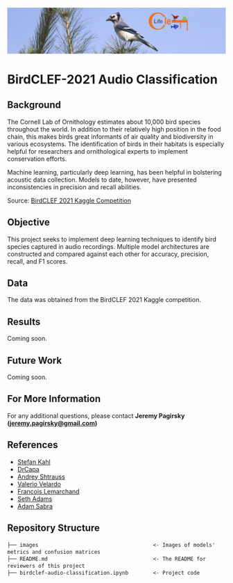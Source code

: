 ![birb](images/header.png)

# BirdCLEF-2021 Audio Classification

## Background

The Cornell Lab of Ornithology estimates about 10,000 bird species throughout the world. In addition to their relatively high position in the food chain, this makes birds great informants of air quality and biodiversity in various ecosystems. The identification of birds in their habitats is especially helpful for researchers and ornithological experts to implement conservation efforts.

Machine learning, particularly deep learning, has been helpful in bolstering acoustic data collection. Models to date, however, have presented inconsistencies in precision and recall abilities.

Source: [BirdCLEF 2021 Kaggle Competition](https://www.kaggle.com/c/birdclef-2021)

## Objective

This project seeks to implement deep learning techniques to identify bird species captured in audio recordings. Multiple model architectures are constructed and compared against each other for accuracy, precision, recall, and F1 scores.

## Data

The data was obtained from the BirdCLEF 2021 Kaggle competition.

## Results

Coming soon.

## Future Work

Coming soon.

## For More Information

For any additional questions, please contact **Jeremy Pagirsky (jeremy.pagirsky@gmail.com)**

## References

- [Stefan Kahl](https://www.kaggle.com/stefankahl/birdclef2021-model-training)
- [DrCapa](https://www.kaggle.com/drcapa/birdclef-2021-starter)
- [Andrey Shtrauss](https://www.kaggle.com/shtrausslearning/keras-inference-birdclef2021-starter)
- [Valerio Velardo](https://github.com/musikalkemist/pytorchforaudio/blob/main/08%20Implementing%20a%20CNN%20network/cnn.py)
- [Francois Lemarchand](https://www.kaggle.com/frlemarchand/bird-song-classification-using-an-efficientnet)
- [Seth Adams](https://github.com/seth814/Audio-Classification/blob/master/models.py)
- [Adam Sabra](https://github.com/theadamsabra/InstrumentClassifier)

## Repository Structure

```
├── images                                     <- Images of models' metrics and confusion matrices
├── README.md                                  <- The README for reviewers of this project
├── birdclef-audio-classification.ipynb        <- Project code